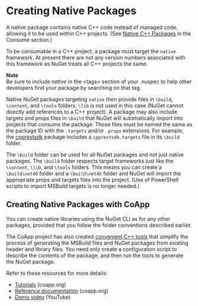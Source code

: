# Creating Native Packages

A native package contains native C++ code instead of managed code, allowing it to be used within C++ projects. (See [Native C++ Packages](/ndocs/consume-packages/finding-and-choosing-packages#native-c++-packages) in the Consume section.)



To be consumable in a C++ project, a package must target the `native` framework. At present there are not any version numbers associated with this framework as NuGet treats all C++ projects the same.

<div class="block-callout-info">
	<strong>Note</strong><br>
	Be sure to include <em>native</em> in the &lt;tags&gt; section of your .nuspec to help other developers find your package by searching on that tag.
</div>

Native NuGet packages targeting `native` then provide files in `\build`, `\content`, and `\tools` folders; `\lib` is not used in this case (NuGet cannot directly add references to a C++ project). A package may also include targets and props files in `\build` that NuGet will automatically import into projects that consume the package. Those files must be named the same as the package ID with the `.targets` and/or `.props` extensions. For example, the [cpprestsdk](https://nuget.org/packages/cpprestsdk/) package includes a `cpprestsdk.targets` file in its `\build` folder.

The `\build` folder can be used for all NuGet packages and not just native packages. The `\build` folder respects target frameworks just like the `\content`, `\lib`, and `\tools` folders. This means you can create a `\build\net40` folder and a `\build\net45` folder and NuGet will import the appropriate props and targets files into the project. (Use of PowerShell scripts to import MSBuild targets is no longer needed.)


## Creating Native Packages with CoApp

You can create native libraries using the NuGet CLI as for any other packages, provided that you follow the folder conventions described earlier.
 
The CoApp project has also created [convenient C++ tools](http://coapp.org/pages/releases.html) that simplify the process of generating the MSBuild files and NuGet packages from existing header and library files. You need only create a configuration script to describe the contents of the package, and then run the tools to generate the NuGet package. 

Refer to these resources for more details:

- [Tutorials](http://coapp.org/pages/tutorials.html) (coapp.org)
- [Reference documentation](http://coapp.org/pages/reference.html) (coapp.org)
- [Demo video](https://www.youtube.com/watch?v=l4MAkR13JPA) (YouTube)

